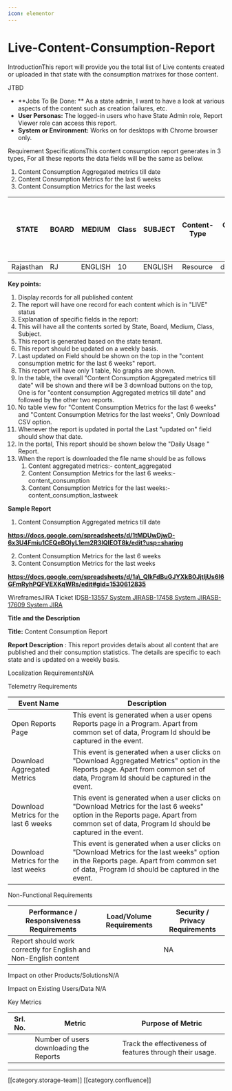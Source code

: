 ```yaml
---
icon: elementor
---
```


# Live-Content-Consumption-Report

IntroductionThis report will provide you the total list of Live contents created or uploaded in that state with the consumption matrixes for those content.  &#x20;

JTBD

* \*\*Jobs To Be Done: \*\* As a state admin, I want to have a look at various aspects of the content such as creation failures, etc.
* **User Personas:**  The logged-in users who have State Admin role, Report Viewer role can access this report.
* **System or Environment:**  Works on for desktops with Chrome browser only.

Requirement SpecificationsThis content consumption report generates in 3 types, For all these reports the data fields will be the same as bellow.

1. Content Consumption Aggregated metrics till date
2. Content Consumption Metrics for the last 6 weeks
3. Content Consumption Metrics for the last weeks

| **STATE** | **BOARD** | **MEDIUM** | **Class** | **SUBJECT** | Content-Type | **CONTENT ID** | Content Name | **Creator (User Name)** | **CONTENT MIME TYPE** | **Created On** | **Last Published Date** | Linked Textbook Id | Linked Textbook Name | **No. of Downloads (App only)** | No. of  Plays (on App and Portal) | No. of  Plays on App | No. of  Plays on Portal | **Average Play Time in mins (on App and Portal)** | **Average Play Time  in mins on App** | **Average Play Time in mins on Portal** | Total No of Ratings | **Average  Rating (Out of 5)** | End Date  of the Week |
| --------- | --------- | ---------- | --------- | ----------- | ------------ | -------------- | ------------ | ----------------------- | --------------------- | -------------- | ----------------------- | ------------------ | -------------------- | ------------------------------- | --------------------------------- | -------------------- | ----------------------- | ------------------------------------------------- | ------------------------------------- | --------------------------------------- | ------------------- | ------------------------------ | --------------------- |
| Rajasthan | RJ        | ENGLISH    | 10        | ENGLISH     | Resource     | do\_123456     |              | XYZ                     | MP4                   | 04/10/2017     | 24/11/2017              | do\_7890           | Science              |                                 |                                   |                      |                         |                                                   |                                       |                                         |                     |                                |                       |

**Key points:**

1. Display records for all published content
2. The report will have one record for each content which is in "LIVE" status
3. Explanation of specific fields in the report:
4. This will have all the contents sorted by State, Board, Medium, Class, Subject.
5. This report is generated based on the state tenant.
6. This report should be updated on a weekly basis.
7. Last updated on Field should be shown on the top in the "content consumption metric for the last 6 weeks" report.
8. This report will have only 1 table, No graphs are shown.
9. In the table, the overall "Content Consumption Aggregated metrics till date" will be shown and there will be 3 download buttons on the top, One is for "content consumption Aggregated metrics till date" and followed by the other two reports.
10. &#x20;No table view for  "Content Consumption Metrics for the last 6 weeks" and "Content Consumption Metrics for the last weeks", Only Download CSV option.
11. Whenever the report is updated in portal the Last "updated on" field should show that date.
12. In the portal, This report should be shown below the "Daily Usage " Report.
13. When the report is downloaded the file name should be as follows&#x20;
    1. Content aggregated metrics:- content\_aggregated
    2. Content Consumption Metrics for the last 6 weeks:- content\_consumption
    3. Content Consumption Metrics for the last weeks:- content\_consumption\_lastweek

**Sample Report**

1. Content Consumption Aggregated metrics till date

**https://docs.google.com/spreadsheets/d/1tMDUwDjwD-6x3U4Fmiu1CEQeBOIyL1em2R3lQIEOT8k/edit?usp=sharing**

2. Content Consumption Metrics for the last 6 weeks
3. Content Consumption Metrics for the last weeks

**https://docs.google.com/spreadsheets/d/1a\_QlkFdBuGJYXkB0JjtljUs6I6GFmRyhPQFVEXKqWRs/edit#gid=1530612835**

WireframesJIRA Ticket ID[SB-13557 System JIRA](https://browse/SB-13557)[SB-17458 System JIRA](https://browse/SB-17458)[SB-17609 System JIRA](https://browse/SB-17609)

**Title and the Description**

**Title:** Content Consumption Report

**Report Description** : This report provides details about all content that are published and their consumption statistics. The details are specific to each state and is updated on a weekly basis.

Localization RequirementsN/A

Telemetry Requirements

| Event Name                            | Description                                                                                                                                                                                  |
| ------------------------------------- | -------------------------------------------------------------------------------------------------------------------------------------------------------------------------------------------- |
| Open Reports Page                     | This event is generated when a user opens Reports page in a Program. Apart from common set of data, Program Id should be captured in the event.                                              |
| Download Aggregated Metrics           | This event is generated when a user clicks on "Download Aggregated Metrics" option in the Reports page. Apart from common set of data, Program Id should be captured in the event.           |
| Download Metrics for the last 6 weeks | This event is generated when a user clicks on "Download Metrics for the last 6 weeks" option in the Reports page. Apart from common set of data, Program Id should be captured in the event. |
| Download Metrics for the last weeks   | This event is generated when a user clicks on "Download Metrics for the last weeks" option in the Reports page. Apart from common set of data, Program Id should be captured in the event.   |

Non-Functional Requirements

| Performance / Responsiveness Requirements                        | Load/Volume Requirements | Security / Privacy Requirements |
| ---------------------------------------------------------------- | ------------------------ | ------------------------------- |
| Report should work correctly for English and Non-English content |                          | NA                              |

Impact on other Products/SolutionsN/A

Impact on Existing Users/Data N/A

Key Metrics

| Srl. No. | Metric                                  | Purpose of Metric                                        |
| -------- | --------------------------------------- | -------------------------------------------------------- |
|          | Number of users downloading the Reports | Track the effectiveness of features through their usage. |

***

\[\[category.storage-team]] \[\[category.confluence]]
